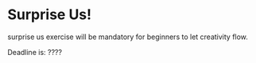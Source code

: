 # Surprise Us!

surprise us exercise will be mandatory for beginners to let creativity flow.&#x20;

Deadline is: ????
